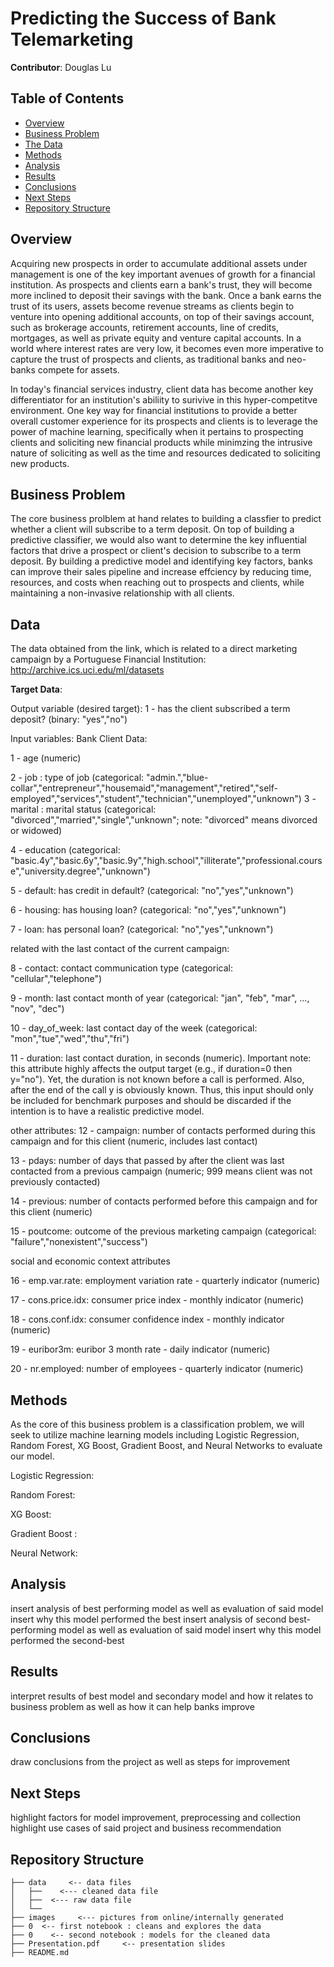 # Predicting the Success of Bank Telemarketing

**Contributor**: Douglas Lu

## Table of Contents
* [Overview](#Overview)
* [Business Problem](#Business-Problem)
* [The Data](#The-Data)
* [Methods](#Methods)
* [Analysis](#Analysis)
* [Results](#Results)
* [Conclusions](#Conclusion)
* [Next Steps](#Next-Steps)
* [Repository Structure](#Repository-Structure)

## Overview

Acquiring new prospects in order to accumulate additional assets under management is one of the key important avenues of growth for a financial institution. As prospects and clients earn a bank's trust, they will become more inclined to deposit their savings with the bank. Once a bank earns the trust of its users, assets become revenue streams as clients begin to venture into opening additional accounts, on top of their savings account, such as brokerage accounts, retirement accounts, line of credits, mortgages, as well as private equity and venture capital accounts. In a world where interest rates are very low, it becomes even more imperative to capture the trust of prospects and clients, as traditional banks and neo-banks compete for assets. 

In today's financial services industry, client data has become another key differentiator for an institution's abiliity to surivive in this hyper-competitve environment. One key way for financial institutions to provide a better overall customer experience for its prospects and clients is to leverage the power of machine learning, specifically when it pertains to prospecting clients and soliciting new financial products while minimzing the intrusive nature of soliciting as well as the time and resources dedicated to soliciting new products.  

## Business Problem

The core business prolblem at hand relates to building a classfier to predict whether a client will subscribe to a term deposit. On top of building a predictive classifier, we would also want to determine the key influential factors that drive a prospect or client's decision to subscribe to a term deposit. By building a predictive model and identifying key factors, banks can improve their sales pipeline and increase effciency by reducing time, resources, and costs when reaching out to prospects and clients, while maintaining a non-invasive relationship with all clients. 

## Data
The data obtained from the link, which is related to a direct marketing campaign by a Portuguese Financial Institution: http://archive.ics.uci.edu/ml/datasets

**Target Data**: 

Output variable (desired target):
1 - has the client subscribed a term deposit? (binary: "yes","no")

Input variables:
Bank Client Data:
   
1 - age (numeric)

2 - job : type of job (categorical: "admin.","blue-collar","entrepreneur","housemaid","management","retired","self-employed","services","student","technician","unemployed","unknown")
3 - marital : marital status (categorical: "divorced","married","single","unknown"; note: "divorced" means divorced or widowed)

4 - education (categorical: "basic.4y","basic.6y","basic.9y","high.school","illiterate","professional.course","university.degree","unknown")
   
5 - default: has credit in default? (categorical: "no","yes","unknown")
   
6 - housing: has housing loan? (categorical: "no","yes","unknown")
   
7 - loan: has personal loan? (categorical: "no","yes","unknown")
   
related with the last contact of the current campaign:

8 - contact: contact communication type (categorical: "cellular","telephone") 

9 - month: last contact month of year (categorical: "jan", "feb", "mar", ..., "nov", "dec")

10 - day_of_week: last contact day of the week (categorical: "mon","tue","wed","thu","fri")

11 - duration: last contact duration, in seconds (numeric). Important note:  this attribute highly affects the output target (e.g., if duration=0 then y="no"). Yet, the duration is not known before a call is performed. Also, after the end of the call y is obviously known. Thus, this input should only be included for benchmark purposes and should be discarded if the intention is to have a realistic predictive model.
  
other attributes:
12 - campaign: number of contacts performed during this campaign and for this client (numeric, includes last contact)
  
13 - pdays: number of days that passed by after the client was last contacted from a previous campaign (numeric; 999 means client was not previously contacted)
  
14 - previous: number of contacts performed before this campaign and for this client (numeric)

15 - poutcome: outcome of the previous marketing campaign (categorical: "failure","nonexistent","success")
  
social and economic context attributes
  
16 - emp.var.rate: employment variation rate - quarterly indicator (numeric)
  
17 - cons.price.idx: consumer price index - monthly indicator (numeric)     

18 - cons.conf.idx: consumer confidence index - monthly indicator (numeric)     

19 - euribor3m: euribor 3 month rate - daily indicator (numeric)

20 - nr.employed: number of employees - quarterly indicator (numeric)
  
## Methods

As the core of this business problem is a classification problem, we will seek to utilize machine learning models including Logistic Regression, Random Forest, XG Boost, Gradient Boost, and Neural Networks to evaluate our model. 

Logistic Regression: <insert additional analysis>
  
Random Forest: <insert additional analysis>
  
XG Boost: <insert additional analysis>
  
Gradient Boost : <insert additional analysis>
  
Neural Network: <insert additional analysis>
  
  

## Analysis
  
insert analysis of best performing model as well as evaluation of said model
insert why this model performed the best
insert analysis of second best-performing model as well as evaluation of said model
insert why this model performed the second-best

## Results
  
interpret results of best model and secondary model and how it relates to business problem as well as how it can help banks improve

## Conclusions

draw conclusions from the project as well as steps for improvement
  
## Next Steps

highlight factors for model improvement, preprocessing and collection
highlight use cases of said project and business recommendation
  
## Repository Structure

```
├── data     <-- data files
│   ├──    <--- cleaned data file
│   ├──  <--- raw data file
│   └── 
├── images     <--- pictures from online/internally generated  
├── 0  <-- first notebook : cleans and explores the data
├── 0    <-- second notebook : models for the cleaned data
├── Presentation.pdf     <-- presentation slides
├── README.md
```
